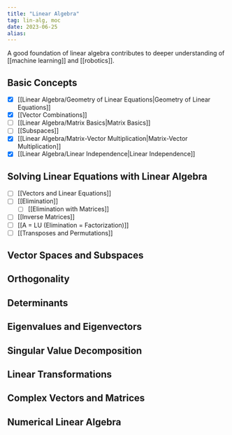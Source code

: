```yaml
---
title: "Linear Algebra"
tag: lin-alg, moc
date: 2023-06-25
alias:
---
```


A good foundation of linear algebra contributes to deeper understanding of [[machine learning]] and [[robotics]].

## Basic Concepts
- [x] [[Linear Algebra/Geometry of Linear Equations|Geometry of Linear Equations]]
- [x] [[Vector Combinations]]
- [ ] [[Linear Algebra/Matrix Basics|Matrix Basics]]
- [ ] [[Subspaces]]
- [x] [[Linear Algebra/Matrix-Vector Multiplication|Matrix-Vector Multiplication]]
- [x] [[Linear Algebra/Linear Independence|Linear Independence]]

## Solving Linear Equations with Linear Algebra
- [ ] [[Vectors and Linear Equations]]
- [ ] [[Elimination]]
	- [ ] [[Elimination with Matrices]]
- [ ] [[Inverse Matrices]]
- [ ] [[A = LU (Elimination = Factorization)]]
- [ ] [[Transposes and Permutations]]

## Vector Spaces and Subspaces


## Orthogonality


## Determinants


## Eigenvalues and Eigenvectors


## Singular Value Decomposition


## Linear Transformations


## Complex Vectors and Matrices


## Numerical Linear Algebra
